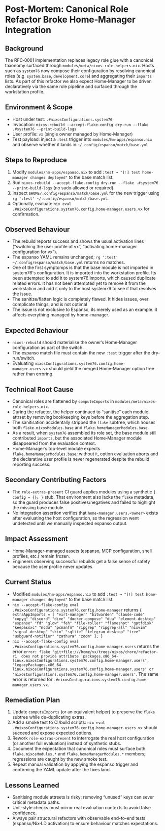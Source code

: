 # Post-Mortem: Canonical Role Refactor Broke Home‑Manager Integration

## Background

The RFC‑0001 implementation replaces legacy role glue with a canonical taxonomy surfaced through
`modules/meta/nixos-role-helpers.nix`. Hosts such as `system76` now compose their configuration by resolving
canonical roles (e.g. `system.base`, `development.core`) and aggregating their `imports` lists. As part of this
refactor we also expect Home‑Manager to be driven declaratively via the same role pipeline and surfaced through the
workstation profile.

## Environment & Scope

- Host under test: `.#nixosConfigurations.system76`
- Invocation: `nixos-rebuild --accept-flake-config dry-run --flake .#system76 --print-build-logs`
- User profile: `vx` (single owner managed by Home‑Manager)
- Test payload: inject a `:test` trigger into `modules/hm-apps/espanso.nix` and observe whether it lands in
  `~/.config/espanso/match/base.yml`

## Steps to Reproduce

1. Modify `modules/hm-apps/espanso.nix` to add `:test → "[!] test home-manager changes deployed"` to the base match
   list.
2. Run `nixos-rebuild --accept-flake-config dry-run --flake .#system76 --print-build-logs` (no sudo allowed or required).
3. Inspect `$HOME/.config/espanso/match/base.yml` for the new trigger using `rg ':test' ~/.config/espanso/match/base.yml`.
4. Optionally, evaluate `nix eval .#nixosConfigurations.system76.config.home-manager.users.vx` for confirmation.

## Observed Behaviour

- The rebuild reports success and shows the usual activation lines (“switching the user profile of vx”, “activating
  home-manager configuration for vx”).
- The espanso YAML remains unchanged; `rg ':test' ~/.config/espanso/match/base.yml` returns no matches.
- One of the first symptomps is that the base module is not imported in system76's configuration. It is imported into the workstation profile. Its been attempted to add it to system76 imports, which caused duplicate related errors. It has not been attempted yet to remove it from the workstation and add it only to the host system76 to see if that resolves the issue.
- The sanitize/flatten logic is completely flawed. It hides issues, over complicate things, and is not optimal
- The issue is not exclusive to Espanso, its merely used as an example. it affects everything managed by home-manager.

## Expected Behaviour

- `nixos-rebuild` should materialise the owner’s Home‑Manager configuration as part of the switch.
- The espanso match file must contain the new `:test` trigger after the dry-run/switch.
- Evaluating `nixosConfigurations.system76.config.home-manager.users.vx` should yield the merged Home‑Manager option
  tree rather than erroring.

## Technical Root Cause

- Canonical roles are flattened by `computeImports` in `modules/meta/nixos-role-helpers.nix`.
- During the refactor, the helper continued to “sanitise” each module attrset by removing bookkeeping keys before the
  aggregation step.
- The sanitisation accidentally stripped the `flake` subtree, which houses both `flake.nixosModules.base` and
  `flake.homeManagerModules.base`.
- As a result, when `system76` assembled its role set, the base module still contributed `imports`, but the associated
  Home‑Manager module disappeared from the evaluation context.
- Home‑Manager’s top-level module expects `flake.homeManagerModules.base`; without it, option evaluation aborts and the
  declarative user profile is never regenerated despite the rebuild reporting success.

## Secondary Contributing Factors

- The `role-extras-present` CI guard applies modules using a synthetic `{ config = {}; }` stub. That environment also
  lacks the `flake` metadata, so the guard produces false positives/negatives and failed to highlight the missing base
  module.
- No integration assertion verifies that `home-manager.users.<owner>` exists after evaluating the host configuration,
  so the regression went undetected until we manually inspected espanso output.

## Impact Assessment

- Home‑Manager-managed assets (espanso, MCP configuration, shell profiles, etc.) remain frozen.
- Engineers observing successful rebuilds get a false sense of safety because the user profile never updates.

## Current Status

- Modified `modules/hm-apps/espanso.nix` to add `:test → "[!] test home-manager changes deployed"` to the base match list.
- `nix --accept-flake-config eval .#nixosConfigurations.system76.config.home-manager` returns `{ extraAppImports = [ "virt-manager" "bitwarden" "claude-code" "copyq" "discord" "dive" "docker-compose" "dua" "element-desktop" "espanso" "fd" "glow" "feh" "file-roller" "flameshot" "gptfdisk" "keepassxc" "ncdu" "pcmanfm" "ripgrep" "ripgrep-all" "nixvim" "signal-desktop" "skim" "sqlite" "telegram-desktop" "tree" "usbguard-notifier" "zathura" "zoom" ]; }`
- `nix --accept-flake-config eval .#nixosConfigurations.system76.config.home-manager.users` returns the error `error: flake 'git+file:///home/vx/trees/nixos/chore/refactor-r1' does not provide attribute 'packages.x86_64-linux.nixosConfigurations.system76.config.home-manager.users', 'legacyPackages.x86_64-linux.nixosConfigurations.system76.config.home-manager.users' or 'nixosConfigurations.system76.config.home-manager.users'`. The same error is returned for `.#nixosConfigurations.system76.config.home-manager.users.vx`.

## Remediation Plan

1. Update `computeImports` (or an equivalent helper) to preserve the `flake` subtree while de-duplicating extras.
2. Add a smoke test to CI/build scripts: `nix eval .#nixosConfigurations.system76.config.home-manager.users.vx` should
   succeed and expose expected options.
3. Rework `role-extras-present` to interrogate the real host configuration (or another full evaluation) instead of
   synthetic stubs.
4. Document the expectation that canonical roles must surface both `flake.nixosModules.*` and
   `flake.homeManagerModules.*` members; regressions are caught by the new smoke test.
5. Repeat manual validation by applying the espanso trigger and confirming the YAML update after the fixes land.

## Lessons Learned

- Sanitising module attrsets is risky; removing “unused” keys can sever critical metadata paths.
- Unit-style checks must mirror real evaluation contexts to avoid false confidence.
- Always pair structural refactors with observable end-to-end tests (espanso/Nix‑LD activation) to ensure behaviour
  matches expectations.
